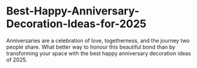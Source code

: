 # Best-Happy-Anniversary-Decoration-Ideas-for-2025
Anniversaries are a celebration of love, togetherness, and the journey two people share. What better way to honour this beautiful bond than by transforming your space with the best happy anniversary decoration ideas of 2025.
